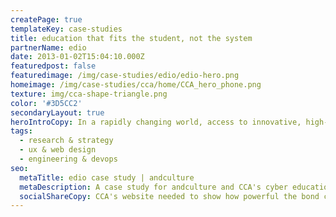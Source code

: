 ```yaml
---
createPage: true
templateKey: case-studies
title: education that fits the student, not the system
partnerName: edio
date: 2013-01-02T15:04:10.000Z
featuredpost: false
featuredimage: /img/case-studies/edio/edio-hero.png
homeimage: /img/case-studies/cca/home/CCA_hero_phone.png
texture: img/cca-shape-triangle.png
color: '#3D5CC2'
secondaryLayout: true
heroIntroCopy: In a rapidly changing world, access to innovative, high-quality education remains a priority. And the  Commonwealth Charter Academy (CCA) gets that. That’s why they decided to partner with us (again) to create a platform that would provide a new and improved educational experience for students that focuses on providing successful learning outcomes. The andculture team behind CCA’s new project truly understands that every student learns differently, and created an experience that is uniquely tailored to each student. 
tags:
  - research & strategy
  - ux & web design
  - engineering & devops
seo:
  metaTitle: edio case study | andculture
  metaDescription: A case study for andculture and CCA's cyber education website
  socialShareCopy: CCA's website needed to show how powerful the bond can be between a cyber school and its families. That's when andculture came in with a little UX and developer magic.
---
```

